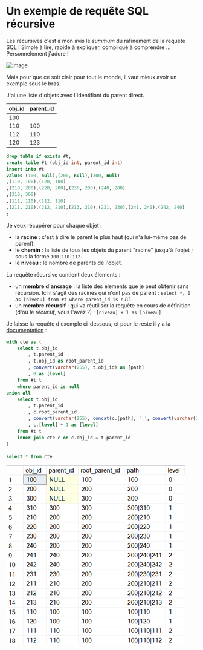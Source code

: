 # Un exemple de requête SQL récursive

Les récursives c'est à mon avis le _summum_ du rafinement de la requête SQL ! Simple à lire, rapide à expliquer, compliqué à comprendre ... Personnelement j'adore !

![image](https://media3.giphy.com/media/PvZf5Asp3OkI9r1G0x/giphy.gif?cid=ecf05e47fwk127l84dcl3olufvptn2h23w0irra6m1yr9erg&rid=giphy.gif&ct=g)

Mais pour que ce soit clair pour tout le monde, il vaut mieux avoir un exemple sous le bras.

J'ai une liste d'objets avec l'identifiant du parent direct.

obj_id|parent_id
---|---
100|
110|100
112|110
120|123

```SQL
drop table if exists #t;
create table #t (obj_id int, parent_id int)
insert into #t 
values (100, null),(200, null),(300, null)
,(110, 100),(120, 100)
,(210, 200),(220, 200),(230, 200),(240, 200)
,(310, 300)
,(111, 110),(112, 110)
,(211, 210),(212, 210),(213, 210),(231, 230),(241, 240),(242, 240)
;
```

Je veux récupérer pour chaque objet :
- la **racine** : c'est à dire le parent le plus haut (qui n'a lui-même pas de parent).
- le **chemin** : la liste de tous les objets du parent "racine" jusqu'à l'objet ; sous la forme ```100|110|112```.
- le **niveau** : le nombre de parents de l'objet.

La requête récursive contient deux élements :
- un **membre d'ancrage** : la liste des élements que je peut obtenir sans récursion. Ici il s'agit des racines qui n'ont pas de parent : ```select *, 0 as [niveau] from #t where parent_id is null```
- un **membre récursif** : qui va réutiliser la requête en cours de définition (d'où le _récursif_, vous l'avez ?) : ```[niveau] + 1 as [niveau]```

Je laisse la requête d'exemple ci-dessous, et pour le reste il y a la [documentation](https://learn.microsoft.com/fr-fr/sql/t-sql/queries/with-common-table-expression-transact-sql?view=sql-server-ver16#guidelines-for-defining-and-using-recursive-common-table-expressions) : 

```SQL
with cte as (
	select t.obj_id
		, t.parent_id
		, t.obj_id as root_parent_id
		, convert(varchar(255), t.obj_id) as [path]
		, 0 as [level]
	from #t t
	where parent_id is null
union all 
	select t.obj_id
		, t.parent_id
		, c.root_parent_id
		, convert(varchar(255), concat(c.[path], '|', convert(varchar(255), t.obj_id))) as [path]
		, c.[level] + 1 as [level]
	from #t t
	inner join cte c on c.obj_id = t.parent_id
)

select * from cte
```

![image](../../Images/20221215-exemple-cte-recursive.png)
